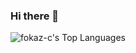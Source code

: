 ### Hi there 👋
![fokaz-c's Top Languages](https://github-readme-stats.vercel.app/api/top-langs/?username=fokaz-c&theme=vue-dark&show_icons=true&hide_border=true&layout=compact)
<!--
**fokaz-c/fokaz-c** is a ✨ _special_ ✨ repository because its `README.md` (this file) appears on your GitHub profile.

Here are some ideas to get you started:

- 🔭 I’m currently working on ...
- 🌱 I’m currently learning ...
- 👯 I’m looking to collaborate on ...
- 🤔 I’m looking for help with ...
- 💬 Ask me about ...
- 📫 How to reach me: ...
- 😄 Pronouns: ...
- ⚡ Fun fact: ...
-->
